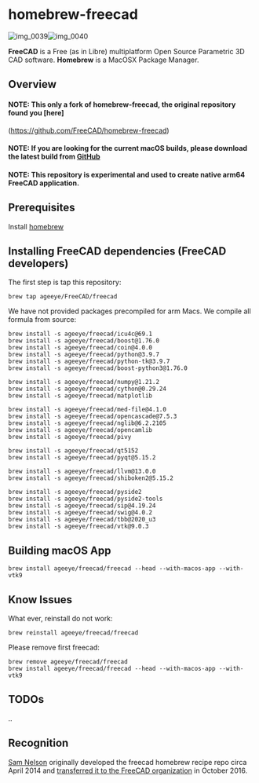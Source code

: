 # homebrew-freecad

![img_0039][img1]![img_0040][img2]

**FreeCAD** is a Free (as in Libre) multiplatform Open Source Parametric 3D CAD software.
**Homebrew** is a MacOSX Package Manager.

[img1]: <https://cloud.githubusercontent.com/assets/4140247/26723866/91e6a282-4764-11e7-9e3b-b8eb4fdc03f1.PNG>
[img2]: <https://cloud.githubusercontent.com/assets/4140247/26723951/f96fd95a-4764-11e7-96eb-4889cab6d246.PNG>

## Overview

#### NOTE: This only a fork of homebrew-freecad, the original repository found you [here]
(https://github.com/FreeCAD/homebrew-freecad)

#### NOTE: If you are looking for the current macOS builds, please download the latest build from [GitHub](https://github.com/FreeCAD/FreeCAD/releases)

#### NOTE: This repository is experimental and used to create native arm64 FreeCAD application.

## Prerequisites

Install [homebrew](http://brew.sh)

## Installing FreeCAD dependencies (FreeCAD developers)

The first step is tap this repository:

```
brew tap ageeye/FreeCAD/freecad
```

We have not provided packages precompiled for arm Macs. We compile all formula from source:

```
brew install -s ageeye/freecad/icu4c@69.1
brew install -s ageeye/freecad/boost@1.76.0
brew install -s ageeye/freecad/coin@4.0.0
brew install -s ageeye/freecad/python@3.9.7
brew install -s ageeye/freecad/python-tk@3.9.7
brew install -s ageeye/freecad/boost-python3@1.76.0
```

```
brew install -s ageeye/freecad/numpy@1.21.2
brew install -s ageeye/freecad/cython@0.29.24
brew install -s ageeye/freecad/matplotlib
```

```
brew install -s ageeye/freecad/med-file@4.1.0
brew install -s ageeye/freecad/opencascade@7.5.3
brew install -s ageeye/freecad/nglib@6.2.2105
brew install -s ageeye/freecad/opencamlib
brew install -s ageeye/freecad/pivy
```

```
brew install -s ageeye/freecad/qt5152
brew install -s ageeye/freecad/pyqt@5.15.2
```

```
brew install -s ageeye/freecad/llvm@13.0.0
brew install -s ageeye/freecad/shiboken2@5.15.2
```

```
brew install -s ageeye/freecad/pyside2
brew install -s ageeye/freecad/pyside2-tools
brew install -s ageeye/freecad/sip@4.19.24
brew install -s ageeye/freecad/swig@4.0.2
brew install -s ageeye/freecad/tbb@2020_u3
brew install -s ageeye/freecad/vtk@9.0.3
```

## Building macOS App

```
brew install ageeye/freecad/freecad --head --with-macos-app --with-vtk9
```

## Know Issues

What ever, reinstall do not work:

```
brew reinstall ageeye/freecad/freecad
```

Please remove first freecad:

```
brew remove ageeye/freecad/freecad
brew install ageeye/freecad/freecad --head --with-macos-app --with-vtk9
```



## TODOs

..


## Recognition

[Sam Nelson](https://github.com/sanelson) originally developed the freecad homebrew recipe repo circa April 2014 
and [transferred it to the FreeCAD organization](https://github.com/FreeCAD/homebrew-freecad/issues/20) in October 2016.
